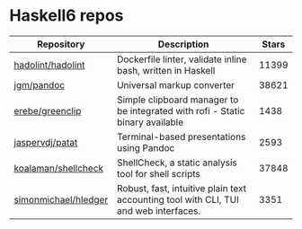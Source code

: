 # Haskell6 repos

| Repository                                                      | Description                                                                          | Stars |
| --------------------------------------------------------------- | ------------------------------------------------------------------------------------ | ----- |
| [hadolint/hadolint](https://github.com/hadolint/hadolint)       | Dockerfile linter, validate inline bash, written in Haskell                          | 11399 |
| [jgm/pandoc](https://github.com/jgm/pandoc)                     | Universal markup converter                                                           | 38621 |
| [erebe/greenclip](https://github.com/erebe/greenclip)           | Simple clipboard manager to be integrated with rofi - Static binary available        | 1438  |
| [jaspervdj/patat](https://github.com/jaspervdj/patat)           | Terminal-based presentations using Pandoc                                            | 2593  |
| [koalaman/shellcheck](https://github.com/koalaman/shellcheck)   | ShellCheck, a static analysis tool for shell scripts                                 | 37848 |
| [simonmichael/hledger](https://github.com/simonmichael/hledger) | Robust, fast, intuitive plain text accounting tool with CLI, TUI and web interfaces. | 3351  |
